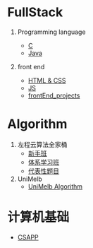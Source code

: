 # FullStack
1. Programming language
   + [C](fullStack/C_language)
   + [Java](fullStack/javaCore) 

2. front end
   + [HTML & CSS](fullStack/frontEnd/HTML_CSS/) 
   + [JS](fullStack/frontEnd/JS_lesson/)
   + [frontEnd_projects](fullStack/frontEnd/front_end_project/)

# Algorithm
1. 左程云算法全家桶
   + [新手班](Algorithm/dataStructureAlgo_Zuo/beginner)
   + [体系学习班](Algorithm/dataStructureAlgo_Zuo/Systematic)
   + [代表性题目](Algorithm/dataStructureAlgo_Zuo/Leetcode_egs)
2. UniMelb
   + [UniMelb Algorithm](Algorithm/UniMelb/readme.md)

# 计算机基础
   + [CSAPP](CSAPP/readme.md)


